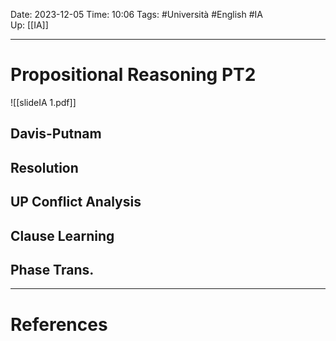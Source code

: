 Date: 2023-12-05
Time: 10:06
Tags: #Università #English #IA  
Up: [[IA]]

---
# Propositional Reasoning PT2


![[slideIA 1.pdf]]

## Davis-Putnam



## Resolution



## UP Conflict Analysis



## Clause Learning



## Phase Trans.



---
# References
